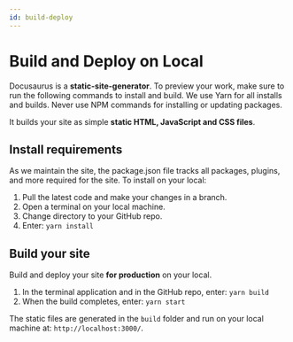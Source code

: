 ```yaml
---
id: build-deploy
---
```


# Build and Deploy on Local

Docusaurus is a **static-site-generator**. To preview your work, make sure to run the following commands to install and build. We use Yarn for all installs and builds. Never use NPM commands for installing or updating packages.

It builds your site as simple **static HTML, JavaScript and CSS files**.

## Install requirements

As we maintain the site, the package.json file tracks all packages, plugins, and more required for the site. To install on your local:

1. Pull the latest code and make your changes in a branch. 
1. Open a terminal on your local machine.
1. Change directory to your GitHub repo.
1. Enter: `yarn install`

## Build your site

Build and deploy your site **for production** on your local. 

1. In the terminal application and in the GitHub repo, enter: `yarn build`
1. When the build completes, enter: `yarn start`

The static files are generated in the `build` folder and run on your local machine at: `http://localhost:3000/`.
